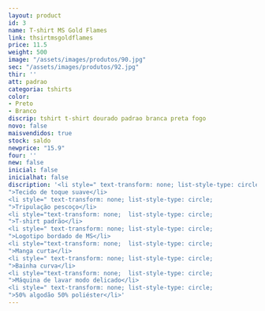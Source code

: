 ```yaml
---
layout: product
id: 3
name: T-shirt MS Gold Flames
link: thsirtmsgoldflames
price: 11.5
weight: 500
image: "/assets/images/produtos/90.jpg"
sec: "/assets/images/produtos/92.jpg"
thir: ''
att: padrao
categoria: tshirts
color:
- Preto
- Branco
discrip: tshirt t-shirt dourado padrao branca preta fogo
novo: false
maisvendidos: true
stock: saldo
newprice: "15.9"
four: ''
new: false
inicial: false
inicialhat: false
discription: '<li style=" text-transform: none; list-style-type: circle;
">Tecido de toque suave</li>
<li style=" text-transform: none; list-style-type: circle;
">Tripulação pescoço</li>
<li style="text-transform: none;  list-style-type: circle;
">T-shirt padrão</li>
<li style=" text-transform: none; list-style-type: circle;
">Logotipo bordado de MS</li>
<li style="text-transform: none;  list-style-type: circle;
">Manga curta</li>
<li style=" text-transform: none; list-style-type: circle;
">Bainha curva</li>
<li style="text-transform: none;  list-style-type: circle;
">Máquina de lavar modo delicado</li>
<li style=" text-transform: none; list-style-type: circle;
">50% algodão 50% poliéster</li>'
---
```

